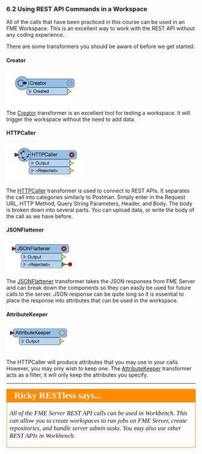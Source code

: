 ### 6.2 Using REST API Commands in a Workspace

All of the calls that have been practiced in this course can be used in an FME Workspace. This is an excellent way to work with the REST API without any coding
experience.

There are some transformers you should be aware of before we get
started.

#### Creator

![](./Images/image4.5.1.Creator.png)


The [Creator](https://docs.safe.com/fme/html/FME_Desktop_Documentation/FME_Transformers/Transformers/creator.htm) transformer is an excellent tool for testing a workspace. It will trigger the workspace without the need to add data.

#### HTTPCaller

![](./Images/image4.5.2.HTTPCaller.png)


The [HTTPCaller](https://docs.safe.com/fme/html/FME_Desktop_Documentation/FME_Transformers/Transformers/httpcaller.htm) transformer is used to connect to REST APIs. It separates the call into categories similarly to Postman. Simply enter in the Request URL,
HTTP Method, Query String Parameters, Header, and Body. The body is
broken down into several parts. You can upload data, or write the body
of the call as we have before.

#### JSONFlattener

![](./Images/image4.5.3.JSONFlattener.png)



The [JSONFlattener](https://docs.safe.com/fme/html/FME_Desktop_Documentation/FME_Transformers/Transformers/jsonflattener.htm) transformer takes the JSON responses from FME Server and can break down the components so they can easily be used for future calls to
the server. JSON response can be quite long so it is essential to place the response into attributes that can be used in the workspace.

#### AttributeKeeper

![](./Images/image4.5.4.AttributeKeeper.png)



The HTTPCaller will produce attributes that you may use in your calls.
However, you may only wish to keep one. The [AttributeKeeper](https://docs.safe.com/fme/html/FME_Desktop_Documentation/FME_Transformers/Transformers/attributekeeper.htm) transformer acts as a
filter, it will only keep the attributes you specify.

---

<table style="border-spacing: 0px">
<tr>
<td style="vertical-align:middle;background-color:darkorange;border: 2px solid darkorange">
<i class="fa fa-quote-left fa-lg fa-pull-left fa-fw" style="color:white;padding-right: 12px;vertical-align:text-top"></i>
<span style="color:white;font-size:x-large;font-weight: bold;font-family:serif">Ricky RESTless says...</span>
</td>
</tr>

<tr>
<td style="border: 1px solid darkorange">
<span style="font-family:serif; font-style:italic; font-size:larger">

All of the FME Server REST API calls can be used in Workbench. This can allow you to create workspaces to run jobs on FME Server, create repositories, and handle server admin tasks. You may also use other REST APIs in Workbench.
</span>
</td>
</tr>
</table>
